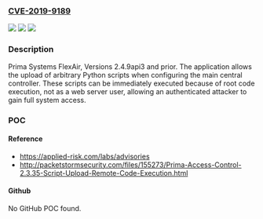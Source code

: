 ### [CVE-2019-9189](https://cve.mitre.org/cgi-bin/cvename.cgi?name=CVE-2019-9189)
![](https://img.shields.io/static/v1?label=Product&message=n%2Fa&color=blue)
![](https://img.shields.io/static/v1?label=Version&message=n%2Fa&color=blue)
![](https://img.shields.io/static/v1?label=Vulnerability&message=n%2Fa&color=brighgreen)

### Description

Prima Systems FlexAir, Versions 2.4.9api3 and prior. The application allows the upload of arbitrary Python scripts when configuring the main central controller. These scripts can be immediately executed because of root code execution, not as a web server user, allowing an authenticated attacker to gain full system access.

### POC

#### Reference
- https://applied-risk.com/labs/advisories
- http://packetstormsecurity.com/files/155273/Prima-Access-Control-2.3.35-Script-Upload-Remote-Code-Execution.html

#### Github
No GitHub POC found.

